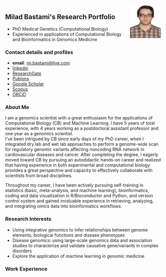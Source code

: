 <img align="Right" width="100" height="110" margin-right = '5' margin-left = '20' src="./Figures/Milad_Bastami.jpg">

## Milad Bastami's Research Portfolio

- PhD Medical Genetics (Computational Biology)
- Experienced in applications of Computational Biology and Bioinformatics in Genomics Medicine

### Contact details and profiles

- **email**: mi.bastami@live.com
- [linkedin](https://www.linkedin.com/in/milad-bastami/)
- [ResearchGate](https://www.researchgate.net/profile/Milad-Bastami-2)
- [Publons](https://publons.com/researcher/1428182/milad-bastami/)
- [Google Scholar](https://scholar.google.com/citations?user=qzfFHyUAAAAJ&hl=en)
- [Scopus](https://www.scopus.com/authid/detail.uri?authorId=55643811800)
- [ORCiD](https://orcid.org/0000-0002-7686-4505)

### About Me

I am a genomics scientist with a great enthusiasm for the applications of Computational Biology (CB) and Machine Learning. I have 5 years of total experience, with 4 years working as a postdoctoral assistant professor and one year as a genomics scientist.  
I've been intrigued by CB since early days of my PhD career, when I integrated dry lab and wet lab approaches to perform a genome-wide scan for regulatory genomic variants affecting noncoding RNA network in cardiovascular diseases and cancer. After completing the degree, I eagerly moved toward CB by pursuing an autodidactic hands-on career and realized that having experience in both experimental and computational biology provides a great perspective and capacity to effectively collaborate with scientists from broad disciplines.

Throughout my career, I have been actively pursuing self-training in statistics (basic, meta-analysis, and machine learning), bioinformatics, coding and data visualization in R/Bioconductor and Python, and version control system and gained invaluable experience in retrieving, analyzing, and integrating omics data into bioinformatics workflows.
### Research Interests

- Using integrative genomics to infer relationships between genome elements, biological functions and disease phenotypes
- Disease genomics: using large-scale genomics data and association studies to characterize and validate causative gene/variants in complex disorders
- Explore the application of machine learning in genomic medicine

### Work Experience
